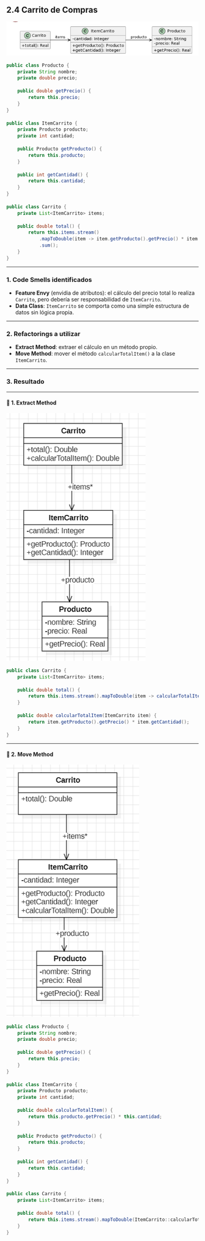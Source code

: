 

## 2.4 Carrito de Compras

![alt text](./UMLyArchivos/image-4.png)

```java
public class Producto {
    private String nombre;
    private double precio;

    public double getPrecio() {
        return this.precio;
    }
}

public class ItemCarrito {
    private Producto producto;
    private int cantidad;

    public Producto getProducto() {
        return this.producto;
    }

    public int getCantidad() {
        return this.cantidad;
    }
}

public class Carrito {
    private List<ItemCarrito> items;

    public double total() {
        return this.items.stream()
            .mapToDouble(item -> item.getProducto().getPrecio() * item.getCantidad())
            .sum();
    }
}
```

---

### 1. Code Smells identificados

* **Feature Envy** (envidia de atributos): el cálculo del precio total lo realiza `Carrito`, pero debería ser responsabilidad de `ItemCarrito`.
* **Data Class**: `ItemCarrito` se comporta como una simple estructura de datos sin lógica propia.

---

### 2. Refactorings a utilizar

* **Extract Method**: extraer el cálculo en un método propio.
* **Move Method**: mover el método `calcularTotalItem()` a la clase `ItemCarrito`.

---

### 3. Resultado

---

#### 🧩 1. Extract Method

![alt text](./UMLyArchivos/image-5.png)

```java
public class Carrito {
    private List<ItemCarrito> items;

    public double total() {
        return this.items.stream().mapToDouble(item -> calcularTotalItem(item)).sum();
    }

    public double calcularTotalItem(ItemCarrito item) {
        return item.getProducto().getPrecio() * item.getCantidad();
    }
}
```

---

#### 🔄 2. Move Method

![alt text](./UMLyArchivos/image-6.png)

```java
public class Producto {
    private String nombre;
    private double precio;

    public double getPrecio() {
        return this.precio;
    }
}

public class ItemCarrito {
    private Producto producto;
    private int cantidad;

    public double calcularTotalItem() {
        return this.producto.getPrecio() * this.cantidad;
    }

    public Producto getProducto() {
        return this.producto;
    }

    public int getCantidad() {
        return this.cantidad;
    }
}

public class Carrito {
    private List<ItemCarrito> items;

    public double total() {
        return this.items.stream().mapToDouble(ItemCarrito::calcularTotalItem).sum();
    }
}
```
